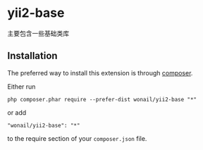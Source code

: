# yii2-base
主要包含一些基础类库

Installation
------------

The preferred way to install this extension is through [composer](http://getcomposer.org/download/).

Either run

```
php composer.phar require --prefer-dist wonail/yii2-base "*"
```

or add

```
"wonail/yii2-base": "*"
```

to the require section of your `composer.json` file.
